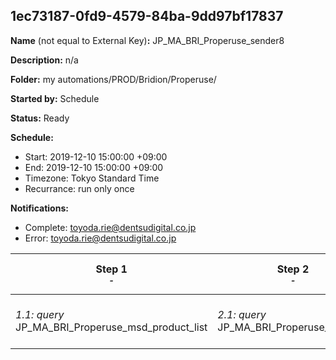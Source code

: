 ## 1ec73187-0fd9-4579-84ba-9dd97bf17837

**Name** (not equal to External Key)**:** JP_MA_BRI_Properuse_sender8

**Description:** n/a

**Folder:** my automations/PROD/Bridion/Properuse/

**Started by:** Schedule

**Status:** Ready

**Schedule:**

* Start: 2019-12-10 15:00:00 +09:00
* End: 2019-12-10 15:00:00 +09:00
* Timezone: Tokyo Standard Time
* Recurrance: run only once

**Notifications:**

* Complete: toyoda.rie@dentsudigital.co.jp
* Error: toyoda.rie@dentsudigital.co.jp

| Step 1<br>_<small>-</small>_ | Step 2<br>_<small>-</small>_ | Step 3<br>_<small>-</small>_ | Step 4<br>_<small>-</small>_ |
| --- | --- | --- | --- |
| _1.1: query_<br>JP_MA_BRI_Properuse_msd_product_list | _2.1: query_<br>JP_MA_BRI_Properuse_sender8 | _3.1: wait_<br>04:00 PM | _4.1: emailSend_<br>JP_MA_BRI_Properuse_sender8 |
